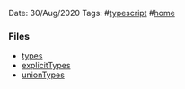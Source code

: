 Date: 30/Aug/2020
Tags: #[typescript](typescript.md) #[home](../index.md)

### Files
* [types](types.md)
* [explicitTypes](explicitTypes.md)
* [unionTypes](unionTypes.md)
